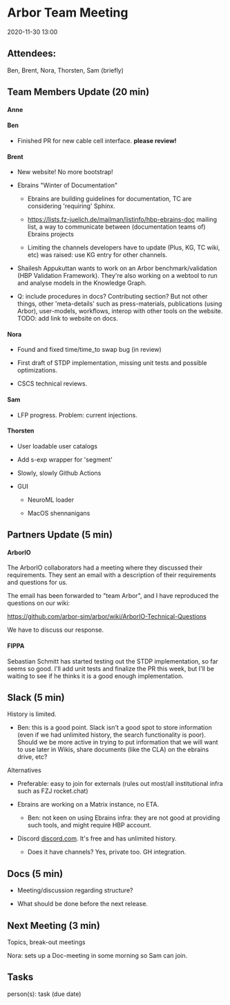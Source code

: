 Arbor Team Meeting
==================

2020-11-30 13:00

Attendees:
----------

Ben, Brent, Nora, Thorsten, Sam (briefly)

Team Members Update (20 min)
----------------------------

#### Anne

#### Ben

-   Finished PR for new cable cell interface. **please review!**

#### Brent

-   New website! No more bootstrap!

-   Ebrains "Winter of Documentation"

    -   Ebrains are building guidelines for documentation, TC are
        considering 'requiring' Sphinx.

    -   https://lists.fz-juelich.de/mailman/listinfo/hbp-ebrains-doc
        mailing list, a way to communicate between (documentation teams
        of) Ebrains projects

    -   Limiting the channels developers have to update (Plus, KG, TC
        wiki, etc) was raised: use KG entry for other channels.

-   Shailesh Appukuttan wants to work on an Arbor benchmark/validation
    (HBP Validation Framework). They're also working on a webtool to run
    and analyse models in the Knowledge Graph.

-   Q: include procedures in docs? Contributing section? But not other
    things, other 'meta-details' such as press-materials, publications
    (using Arbor), user-models, workflows, interop with other tools on
    the website. TODO: add link to website on docs.

#### Nora

-   Found and fixed time/time_to swap bug (in review)

-   First draft of STDP implementation, missing unit tests and possible
    optimizations.

-   CSCS technical reviews.

#### Sam

-   LFP progress. Problem: current injections.

#### Thorsten

-   User loadable user catalogs

-   Add s-exp wrapper for 'segment'

-   Slowly, slowly Github Actions

-   GUI

    -   NeuroML loader

    -   MacOS shennanigans

Partners Update (5 min)
-----------------------

#### ArborIO

The ArborIO collaborators had a meeting where they discussed their
requirements. They sent an email with a description of their
requirements and questions for us.

The email has been forwarded to "team Arbor", and I have reproduced the
questions on our wiki:

<https://github.com/arbor-sim/arbor/wiki/ArborIO-Technical-Questions>

We have to discuss our response.

#### FIPPA

Sebastian Schmitt has started testing out the STDP implementation, so
far seems so good. I'll add unit tests and finalize the PR this week,
but I'll be waiting to see if he thinks it is a good enough
implementation.

Slack (5 min)
-------------

History is limited.

-   Ben: this is a good point. Slack isn't a good spot to store
    information (even if we had unlimited history, the search
    functionality is poor). Should we be more active in trying to put
    information that we will want to use later in Wikis, share documents
    (like the CLA) on the ebrains drive, etc?

Alternatives

-   Preferable: easy to join for externals (rules out most/all
    institutional infra such as FZJ rocket.chat)

-   Ebrains are working on a Matrix instance, no ETA.

    -   Ben: not keen on using Ebrains infra: they are not good at
        providing such tools, and might require HBP account.

-   Discord [discord.com](https://discord.com/). It's free and has
    unlimited history.

    -   Does it have channels? Yes, private too. GH integration.

Docs (5 min)
------------

-   Meeting/discussion regarding structure?

-   What should be done before the next release.

Next Meeting (3 min)
--------------------

Topics, break-out meetings

Nora: sets up a Doc-meeting in some morning so Sam can join.

Tasks
-----

person(s): task (due date)

